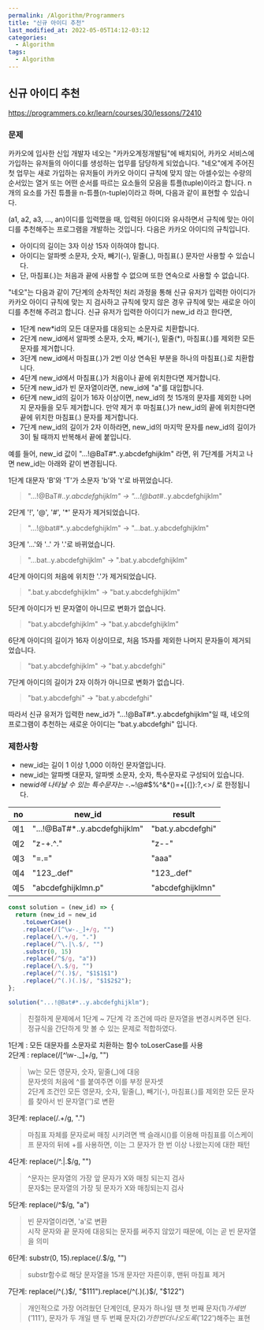 ```yaml
---
permalink: /Algorithm/Programmers
title: "신규 아이디 추천"
last_modified_at: 2022-05-05T14:12-03:12
categories:
  - Algorithm
tags:
  - Algorithm
---
```


## 신규 아이디 추천

https://programmers.co.kr/learn/courses/30/lessons/72410

### 문제

카카오에 입사한 신입 개발자 네오는 "카카오계정개발팀"에 배치되어, 카카오 서비스에 가입하는 유저들의 아이디를 생성하는 업무를 담당하게 되었습니다. "네오"에게 주어진 첫 업무는 새로 가입하는 유저들이 카카오 아이디 규칙에 맞지 않는 아셀수있는 수량의 순서있는 열거 또는 어떤 순서를 따르는 요소들의 모음을 튜플(tuple)이라고 합니다. n개의 요소를 가진 튜플을 n-튜플(n-tuple)이라고 하며, 다음과 같이 표현할 수 있습니다.

(a1, a2, a3, ..., an)이디를 입력했을 때, 입력된 아이디와 유사하면서 규칙에 맞는 아이디를 추천해주는 프로그램을 개발하는 것입니다.
다음은 카카오 아이디의 규칙입니다.

- 아이디의 길이는 3자 이상 15자 이하여야 합니다.
- 아이디는 알파벳 소문자, 숫자, 빼기(-), 밑줄(\_), 마침표(.) 문자만 사용할 수 있습니다.
- 단, 마침표(.)는 처음과 끝에 사용할 수 없으며 또한 연속으로 사용할 수 없습니다.

"네오"는 다음과 같이 7단계의 순차적인 처리 과정을 통해 신규 유저가 입력한 아이디가 카카오 아이디 규칙에 맞는 지 검사하고 규칙에 맞지 않은 경우 규칙에 맞는 새로운 아이디를 추천해 주려고 합니다.
신규 유저가 입력한 아이디가 new_id 라고 한다면,

- 1단계 new\*id의 모든 대문자를 대응되는 소문자로 치환합니다.
- 2단계 new_id에서 알파벳 소문자, 숫자, 빼기(-), 밑줄(\*), 마침표(.)를 제외한 모든 문자를 제거합니다.
- 3단계 new_id에서 마침표(.)가 2번 이상 연속된 부분을 하나의 마침표(.)로 치환합니다.
- 4단계 new_id에서 마침표(.)가 처음이나 끝에 위치한다면 제거합니다.
- 5단계 new_id가 빈 문자열이라면, new_id에 "a"를 대입합니다.
- 6단계 new_id의 길이가 16자 이상이면, new_id의 첫 15개의 문자를 제외한 나머지 문자들을 모두 제거합니다.
  만약 제거 후 마침표(.)가 new_id의 끝에 위치한다면 끝에 위치한 마침표(.) 문자를 제거합니다.
- 7단계 new_id의 길이가 2자 이하라면, new_id의 마지막 문자를 new_id의 길이가 3이 될 때까지 반복해서 끝에 붙입니다.

예를 들어, new_id 값이 "...!@BaT#\*..y.abcdefghijklm" 라면, 위 7단계를 거치고 나면 new_id는 아래와 같이 변경됩니다.

1단계 대문자 'B'와 'T'가 소문자 'b'와 't'로 바뀌었습니다.

> "...!@BaT#_..y.abcdefghijklm" → "...!@bat#_..y.abcdefghijklm"

2단계 '!', '@', '#', '\*' 문자가 제거되었습니다.

> "...!@bat#\*..y.abcdefghijklm" → "...bat..y.abcdefghijklm"

3단계 '...'와 '..' 가 '.'로 바뀌었습니다.

> "...bat..y.abcdefghijklm" → ".bat.y.abcdefghijklm"

4단계 아이디의 처음에 위치한 '.'가 제거되었습니다.

> ".bat.y.abcdefghijklm" → "bat.y.abcdefghijklm"

5단계 아이디가 빈 문자열이 아니므로 변화가 없습니다.

> "bat.y.abcdefghijklm" → "bat.y.abcdefghijklm"

6단계 아이디의 길이가 16자 이상이므로, 처음 15자를 제외한 나머지 문자들이 제거되었습니다.

> "bat.y.abcdefghijklm" → "bat.y.abcdefghi"

7단계 아이디의 길이가 2자 이하가 아니므로 변화가 없습니다.

> "bat.y.abcdefghi" → "bat.y.abcdefghi"

따라서 신규 유저가 입력한 new_id가 "...!@BaT#\*..y.abcdefghijklm"일 때, 네오의 프로그램이 추천하는 새로운 아이디는 "bat.y.abcdefghi" 입니다.

### 제한사항

- new_id는 길이 1 이상 1,000 이하인 문자열입니다.
- new_id는 알파벳 대문자, 알파벳 소문자, 숫자, 특수문자로 구성되어 있습니다.
- new*id에 나타날 수 있는 특수문자는 -*.~!@#$%^&\*()=+[{]}:?,<>/ 로 한정됩니다.

| no  | new_id                         | result            |
| --- | ------------------------------ | ----------------- |
| 예1 | "...!@BaT#\*..y.abcdefghijklm" | "bat.y.abcdefghi" |
| 예2 | "z-+.^."                       | "z--"             |
| 예3 | "=.="                          | "aaa"             |
| 예4 | "123\_.def"                    | "123\_.def"       |
| 예5 | "abcdefghijklmn.p"             | "abcdefghijklmn"  |

```javascript
const solution = (new_id) => {
  return (new_id = new_id
    .toLowerCase()
    .replace(/[^\w-._]+/g, "")
    .replace(/\.+/g, ".")
    .replace(/^\.|\.$/, "")
    .substr(0, 15)
    .replace(/^$/g, "a"))
    .replace(/\.$/g, "")
    .replace(/^(.)$/, "$1$1$1")
    .replace(/^(.)(.)$/, "$1$2$2");
};

solution("...!@Bat#*..y.abcdefghijklm");
```

> 친절하게 문제에서 1단계 ~ 7단계 각 조건에 따라 문자열을 변경시켜주면 된다. 정규식을 간단하게 맛 볼 수 있는 문제로 적합하였다.

1단계 : 모든 대문자를 소문자로 치환하는 함수 toLoserCase를 사용  
2단계 : replace(/[^\w-._]+/g, "")

> \w는 모든 영문자, 숫자, 밑줄(\_)에 대응  
> 문자셋의 처음에 ^를 붙여주면 이를 부정 문자셋  
> 2단계 조건인 모든 영문자, 숫자, 밑줄(\_), 빼기(-), 마침표(.)를 제외한 모든 문자를 찾아서 빈 문자열('')로 변환

3단계: replace(/\.+/g, ".")

> 마침표 자체를 문자로써 매칭 시키려면 백 슬래시(\)를 이용해 마침표를 이스케이프
> 문자의 뒤에 +를 사용하면, 이는 그 문자가 한 번 이상 나왔는지에 대한 패턴

4단계: replace(/^\.|\.$/g, "")

> ^문자는 문자열의 가장 앞 문자가 X와 매칭 되는지 검사  
> 문자$는 문자열의 가장 뒷 문자가 X와 매칭되는지 검사

5단계: replace(/^$/g, "a")

> 빈 문자열이라면, 'a'로 변환  
> 시작 문자와 끝 문자에 대응되는 문자를 써주지 않았기 때문에, 이는 곧 빈 문자열을 의미

6단계: substr(0, 15).replace(/\.$/g, "")

> substr함수로 해당 문자열을 15개 문자만 자른이후, 맨뒤 마침표 제거

7단계: replace(/^(.)$/, "$1$1$1").replace(/^(.)(.)$/, "$1$2$2")

> 개인적으로 가장 어려웠던 단계인데, 문자가 하나일 땐 첫 번째 문자($1)가 세 번('$1$1$1'), 문자가 두 개일 땐 두 번째 문자($2)가 한 번 더 나오도록('$1$2$2')해주는 표현
